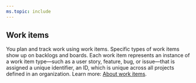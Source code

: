 ```yaml
---
ms.topic: include
---
```



## Work items

You plan and track work using work items. Specific types of work items show up on backlogs and boards. Each work item represents an instance of a work item type&mdash;such as a user story, feature, bug, or issue&mdash;that is assigned a unique identifier, an ID, which is unique across all projects defined in an organization. Learn more: [About work items](/azure/devops/boards/work-items/about-work-items).